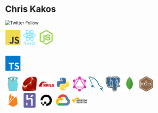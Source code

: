 # Chris Kakos

![Twitter Follow](https://img.shields.io/twitter/follow/ch2isk4kos?style=social)

<!-- --- -->

<img src="https://github.com/devicons/devicon/blob/master/icons/javascript/javascript-original.svg" alt="JavaScript" width="50" height="50"> <img src="https://github.com/devicons/devicon/blob/master/icons/react/react-original-wordmark.svg" alt="React" width="50" height="50"> <img src="https://github.com/devicons/devicon/blob/master/icons/nodejs/nodejs-original.svg" alt="NodeJS" width="50" height="50">

</br>

<img src="https://github.com/devicons/devicon/blob/master/icons/typescript/typescript-original.svg" alt="TypeScript" width="50" height="50">

</br>

<img src="https://github.com/devicons/devicon/blob/master/icons/go/go-original.svg" alt="Gopher" width="50" height="50"> <img src="https://github.com/devicons/devicon/blob/master/icons/ruby/ruby-original.svg" alt="Ruby" width="50" height="50"> <img src="https://github.com/devicons/devicon/blob/master/icons/rails/rails-plain-wordmark.svg" alt="Rails" width="50" height="50"> <img src="https://github.com/devicons/devicon/blob/master/icons/python/python-original.svg" alt="Python" width="50" height="50"> <img src="https://github.com/devicons/devicon/blob/master/icons/graphql/graphql-plain.svg" alt="GraphQL" width="50" height="50"> <img src="https://github.com/devicons/devicon/blob/master/icons/mysql/mysql-original.svg" alt="MySQL" width="50" height="50"> <img src="https://github.com/devicons/devicon/blob/master/icons/postgresql/postgresql-original.svg" alt="PostgreSQL" width="50" height="50"> <img src="https://github.com/devicons/devicon/blob/master/icons/mongodb/mongodb-original.svg" alt="MongoDB" width="50" height="50"> <img src="https://github.com/devicons/devicon/blob/master/icons/mocha/mocha-plain.svg" alt="Mocha" width="50" height="50"> <img src="https://github.com/devicons/devicon/blob/master/icons/firebase/firebase-plain.svg" alt="Firebase Logo" width="50" height="50"> <img src="https://github.com/devicons/devicon/blob/master/icons/heroku/heroku-plain.svg" alt="Heroku" width="50" height="50"> <img src="https://github.com/devicons/devicon/blob/master/icons/digitalocean/digitalocean-plain.svg" alt="Digital Ocean Logo" width="50" height="50"> <img src="https://github.com/devicons/devicon/blob/master/icons/googlecloud/googlecloud-original.svg" alt="Google Cloud" width="50" height="50"> <img src="https://github.com/devicons/devicon/blob/master/icons/amazonwebservices/amazonwebservices-original-wordmark.svg" alt="AWS" width="50" height="50">

<!-- --- -->

